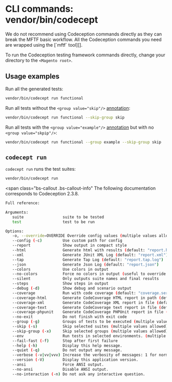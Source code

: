 # CLI commands: vendor/bin/codecept


<span class="bs-callout bs-callout-warning">
We do not recommend using Codeception commands directly as they can break the MFTF basic workflow.
All the Codeception commands you need are wrapped using the [`mftf` tool][].</span>

To run the Codeception testing framework commands directly, change your directory to the `<Magento root>`.

## Usage examples

Run all the generated tests:

```bash
vendor/bin/codecept run functional
```

Run all tests without the `<group value="skip"/>` [annotation][]:

```bash
vendor/bin/codecept run functional --skip-group skip
```

Run all tests with the `<group value="example"/>` [annotation][] but with no `<group value="skpip"/>`:

```bash
vendor/bin/codecept run functional --group example --skip-group skip
```

## `codecept run`

`codecept run` runs the test suites:

```bash
vendor/bin/codecept run
```

<span class="bs-callout .bs-callout-info"
The following documentation corresponds to Codeception 2.3.8.
</span>

```bash
Full reference:

Arguments:
   suite                 suite to be tested
   test                  test to be run

Options:
   -o, --override=OVERRIDE Override config values (multiple values allowed)
   --config (-c)         Use custom path for config
   --report              Show output in compact style
   --html                Generate html with results (default: "report.html")
   --xml                 Generate JUnit XML Log (default: "report.xml")
   --tap                 Generate Tap Log (default: "report.tap.log")
   --json                Generate Json Log (default: "report.json")
   --colors              Use colors in output
   --no-colors           Force no colors in output (useful to override config file)
   --silent              Only outputs suite names and final results
   --steps               Show steps in output
   --debug (-d)          Show debug and scenario output
   --coverage            Run with code coverage (default: "coverage.serialized")
   --coverage-html       Generate CodeCoverage HTML report in path (default: "coverage")
   --coverage-xml        Generate CodeCoverage XML report in file (default: "coverage.xml")
   --coverage-text       Generate CodeCoverage text report in file (default: "coverage.txt")
   --coverage-phpunit    Generate CodeCoverage PHPUnit report in file (default: "coverage-phpunit")
   --no-exit             Do not finish with exit code
   --group (-g)          Groups of tests to be executed (multiple values allowed)
   --skip (-s)           Skip selected suites (multiple values allowed)
   --skip-group (-x)     Skip selected groups (multiple values allowed)
   --env                 Run tests in selected environments. (multiple values allowed, environments can be merged with ',')
   --fail-fast (-f)      Stop after first failure
   --help (-h)           Display this help message.
   --quiet (-q)          Do not output any message.
   --verbose (-v|vv|vvv) Increase the verbosity of messages: 1 for normal output, 2 for more verbose output and 3 for debug
   --version (-V)        Display this application version.
   --ansi                Force ANSI output.
   --no-ansi             Disable ANSI output.
   --no-interaction (-n) Do not ask any interactive question.
```

<!-- Link definitions -->

[`mftf` tool]: mftf.md
[annotation]: ../test/annotations.md